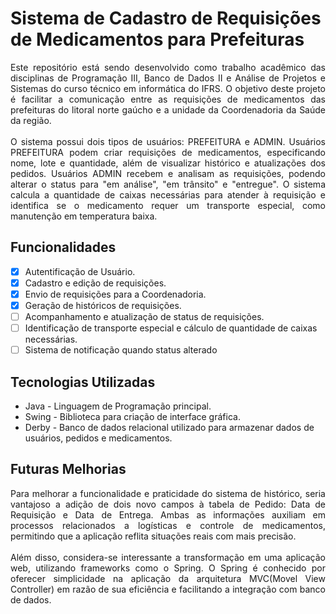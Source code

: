 # Sistema de Cadastro de Requisições de Medicamentos para Prefeituras
<p align="justify">Este repositório está sendo desenvolvido como trabalho acadêmico das disciplinas de Programação III, Banco de Dados II e Análise de Projetos e Sistemas do curso técnico em informática do IFRS. O objetivo deste projeto é facilitar a comunicação entre as requisições de medicamentos das prefeituras do litoral norte gaúcho e a unidade da Coordenadoria da Saúde da região.
<br> <br>
O sistema possui dois tipos de usuários: PREFEITURA e ADMIN. Usuários PREFEITURA podem criar requisições de medicamentos, especificando nome, lote e quantidade, além de visualizar histórico e atualizações dos pedidos. Usuários ADMIN recebem e analisam as requisições, podendo alterar o status para "em análise", "em trânsito" e "entregue". O sistema calcula a quantidade de caixas necessárias para atender à requisição e identifica se o medicamento requer um transporte especial, como manutenção em temperatura baixa. </p>

## Funcionalidades
- [x] Autentificação de Usuário.
- [x] Cadastro e edição de requisições.
- [x] Envio de requisições para a Coordenadoria.
- [x] Geração de históricos de requisições.
- [ ] Acompanhamento e atualização de status de requisições.
- [ ] Identificação de transporte especial e cálculo de quantidade de caixas necessárias.
- [ ] Sistema de notificação quando status alterado

## Tecnologias Utilizadas
- Java - Linguagem de Programação principal.
- Swing - Biblioteca para criação de interface gráfica.
- Derby - Banco de dados relacional utilizado para armazenar dados de usuários, pedidos e medicamentos.

## Futuras Melhorias
<p align="justify">Para melhorar a funcionalidade e praticidade do sistema de histórico, seria vantajoso a adição de dois novo campos à tabela de Pedido: Data de Requisição e Data de Entrega. Ambas as informações auxiliam em processos relacionados a logísticas e controle de medicamentos, permitindo que a aplicação reflita situações reais com mais precisão.
<br><br>
Além disso, considera-se interessante a transformação em uma aplicação web, utilizando frameworks como o Spring. O Spring é conhecido por oferecer simplicidade na aplicação da arquitetura MVC(Movel View Controller) em razão de sua eficiência e facilitando a integração com banco de dados. </p>
